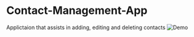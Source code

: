 # Contact-Management-App
Applictaion that assists in adding, editing and deleting contacts
![Demo](https://user-images.githubusercontent.com/115545687/215437213-6632e59c-4f94-4c1a-9616-fc8cd64b2fb5.JPG)
